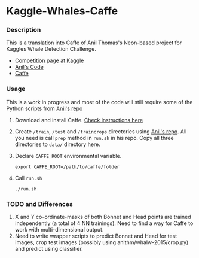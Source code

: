 # Kaggle-Whales-Caffe

### Description

This is a translation into Caffe of Anil Thomas's Neon-based project for Kaggles Whale Detection Challenge.

- [Competition page at Kaggle](https://kaggle.com/c/noaa-right-whale-recognition)
- [Anil's Code](https://github.com/anlthms/whale-2015)
- [Caffe](caffe.berkeleyvision.org)

### Usage

This is a work in progress and most of the code will still require some of the Python scripts 
from [Anil's repo](https://github.com/anlthms/whale-2015)

1. Download and install Caffe. [Check instructions here](https://github.com/BVLC/caffe/)

2. Create ```/train```, ```/test``` and ```/traincrops``` directories using 
   [Anil's repo](https://github.com/anlthms/whale-2015). All you need is call ```prep``` method in ```run.sh``` in 
   his repo. Copy all three directories to ```data/``` directory here.

3. Declare ```CAFFE_ROOT``` environmental variable. 

    ```
    export CAFFE_ROOT=/path/to/caffe/folder
    ```

4. Call ```run.sh```

    ```
    ./run.sh
    ```

### TODO and Differences
1. X and Y co-ordinate-masks of both Bonnet and Head points are trained independently (a total of 4 NN trainings). Need to find a way for Caffe to work with multi-dimensional output.
2. Need to write wrapper scripts to predict Bonnet and Head for test images, crop test images (possibly using anlthm/whalw-2015/crop.py) and predict using classifier.
